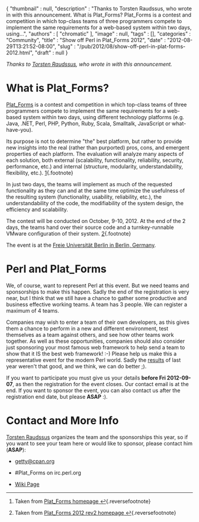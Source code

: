 {
   "thumbnail" : null,
   "description" : "Thanks to Torsten Raudssus, who wrote in with this announcement. What is Plat_Forms? Plat_Forms is a contest and competition in which top-class teams of three programmers compete to implement the same requirements for a web-based system within two days, using...",
   "authors" : [
      "chromatic"
   ],
   "image" : null,
   "tags" : [],
   "categories" : "Community",
   "title" : "Show off Perl in Plat_Forms 2012",
   "date" : "2012-08-29T13:21:52-08:00",
   "slug" : "/pub/2012/08/show-off-perl-in-plat-forms-2012.html",
   "draft" : null
}





*Thanks to [Torsten Raudssus](https://raudss.us/), who wrote in with
this announcement.*

What is Plat\_Forms?
====================

[Plat\_Forms](https://www.plat-forms.org/) is a contest and competition
in which top-class teams of three programmers compete to implement the
same requirements for a web-based system within two days, using
different technology platforms (e.g. Java, .NET, Perl, PHP, Python,
Ruby, Scala, Smalltalk, JavaScript or what-have-you).

Its purpose is not to determine "the" best platform, but rather to
provide new insights into the real (rather than purported) pros, cons,
and emergent properties of each platform. The evaluation will analyze
many aspects of each solution, both external (scalability,
functionality, reliability, security, performance, etc.) and internal
(structure, modularity, understandability, flexibility, etc.).
[1](#fn:footnote1){.footnote}

In just two days, the teams will implement as much of the requested
functionality as they can and at the same time optimize the usefulness
of the resulting system (functionality, usability, reliability, etc.),
the understandability of the code, the modifiability of the system
design, the efficiency and scalability.

The contest will be conducted on October, 9-10, 2012. At the end of the
2 days, the teams hand over their source code and a turnkey-runnable
VMware configuration of their system. [2](#fn:footnote2){.footnote}

The event is at the [Freie Universität Berlin in Berlin,
Germany](https://maps.google.com/maps?q=Freie+Universit%C3%83%C2%A4t+Berlin,+Berlin,+Germany&hl=en&ie=UTF8&ll=52.456009,13.293457&spn=22.652618,17.995605&sll=52.446685,13.285786&sspn=0.005509,0.004393&oq=Freie+Universit%C3%83%C2%A4t+berlin&t=h&hq=Freie+Universit%C3%83%C2%A4t+Berlin,+Berlin,+Germany&z=6).

Perl and Plat\_Forms
====================

We, of course, want to represent Perl at this event. But we need teams
and sponsorships to make this happen. Sadly the end of the registration
is very near, but I think that we still have a chance to gather some
productive and business effective working teams. A team has 3 people. We
can register a maximum of 4 teams.

Companies may wish to enter a team of their own developers, as this
gives them a chance to perform in a new and different environment, test
themselves as a team against others, and see how other teams work
together. As well as these opportunities, companies should also consider
just sponsoring your most famous web framework to help send a team to
show that it IS the best web framework! :-) Please help us make this a
representative event for the modern Perl world. Sadly the
[results](https://www.plat-forms.org/results-2011) of last year weren't
that good, and we think, we can do better ;).

If you want to participate you must give us your details **before Fri
2012-09-07**, as then the registration for the event closes. Our contact
email is at the end. If you want to sponsor the event, you can also
contact us after the registration end date, but please **ASAP** :).

Contact and More Info
=====================

[Torsten Raudssus](https://raudss.us/) organizes the team and the
sponsorships this year, so if you want to see your team here or would
like to sponsor, please contact him (**ASAP**):

-   <getty@cpan.org>

-   \#Plat\_Forms on irc.perl.org

-   [Wiki Page](http://wiki.enlightenedperl.org/platforms2012)

<div class="footnotes">

------------------------------------------------------------------------

1.  Taken from [Plat\_Forms
    homepage](https://www.plat-forms.org/)[ ↩](#fnref:footnote1){.reversefootnote}

2.  Taken from [Plat\_Forms 2012 rev2
    homepage](https://www.plat-forms.org/platforms-2012-rev-2-announcement)[ ↩](#fnref:footnote2){.reversefootnote}

</div>


